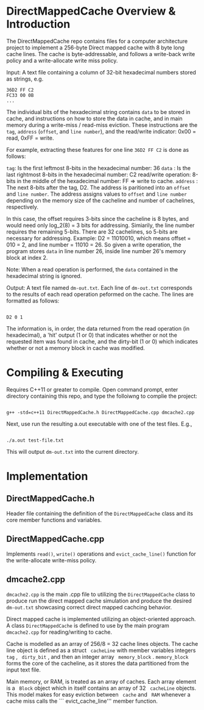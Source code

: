 # DirectMappedCache Overview & Introduction 


The DirectMappedCache repo contains files for a computer architecture project to implement a 256-byte Direct mapped cache with 8 byte long cache lines. The cache is byte-addressable, and follows a write-back write policy and a write-allocate write miss policy. 

Input: A text file containing a column of 32-bit hexadecimal numbers stored as strings, e.g. 

```
36D2 FF C2
FC33 00 0B
... 
```

The individual bits of the hexadecimal string contains ```data``` to be stored in cache, and instructions on how to store the data in cache, and in main memory during a 
write-miss / read-miss eviction. These instructions are the ```tag```, ```address``` (```offset```, and ```line number```), and the read/write indicator: 0x00 = read, 0xFF = write. 

For example, extracting these features for one line ```36D2 FF C2``` is done as follows: 

```tag```: Is the first leftmost 8-bits in the hexadecimal number: 36
```data``` : Is the last rightmost 8-bits in the hexadecimal number: C2 
read/write operation: 8-bits in the middle of the hexadecimal number: FF => write to cache. 
```address``` : The next 8-bits after the tag, D2. 
The address is paritioned into an ```offset``` and ```line number```. The address assigns values to ```offset``` and ```line number``` depending on the memory size of the cacheline and number of cachelines, respectively.
 
In this case, the offset requires 3-bits since the cacheline is 8 bytes, and would need only log_2(8) = 3 bits for addressing.
Simiarily, the line number requires the remaining  5-bits. There are 32 cachelines, so 5-bits are necessary for addressing. 
Example: 
D2 = 11010010, which means offset = 010 = 2, and line number = 11010 = 26. So given a write operation, the program stores  ```data```  in line number 26, inside line number 26's memory block at index 2. 


Note: When a read operation is performed, the  ```data```  contained in the hexadecimal string is ignored. 

Output: A text file named ```dm-out.txt```. Each line of ```dm-out.txt``` corresponds to the results of each read operation peformed on the cache. The lines are formatted as follows: 


```

D2 0 1 

```

The information is, in order, the data returned from the read operation (in hexadecimal), a 'hit' output (1 or 0) that indicates whether or not the requested item was found in cache, and the dirty-bit (1 or 0) which indicates whether or not a memory block in cache was modified. 

# Compiling & Executing

Requires C++11 or greater to compile. 
Open command prompt, enter directory containing this repo, and type the folloiwng to complie the project: 

```

g++ -std=c++11 DirectMappedCache.h DirectMappedCache.cpp dmcache2.cpp

```


Next, use run the resulting a.out executable with one of the test files. E.g.,
```

./a.out test-file.txt 

```
This will output ```dm-out.txt``` into the current directory. 

# Implementation  

## DirectMappedCache.h 

Header file containing the definition of the ```DirectMappedCache``` class and its core member functions and variables. 

## DirectMappedCache.cpp 

Implements ```read()```, ```write()``` operations and ```evict_cache_line()``` function for the write-allocate write-miss policy.  

## dmcache2.cpp

```dmcache2.cpp``` is the main .cpp file to utilizing the ```DirectMappedCache``` class to produce run the direct mapped cache simulation and produce the desired ```dm-out.txt``` showcasing correct direct mapped cachcing behavior. 

Direct mapped cache is implemented utilizing an object-oriented approach. A class ```DirectMappedCache``` is defined to use by the main program ```dmcache2.cpp``` for reading/writing to cache. 

Cache is modelled as an array of 256/8 = 32 cache lines objects. The cache line object is defined as a  struct ``` cacheLine```  with member variables integers ```tag``` , ``` dirty_bit``` , and then an integer array ``` memory_block``` . ```memory_block``` forms the core of the cacheline, as it stores the data partitioned from the input text file. 

Main memory, or RAM, is treated as an array of caches. Each array element is a ``` Block```  object which in itself contains an array of 32 ``` cacheLine```  objects. This model makes for easy eviction between ``` cache```  and ``` RAM```  whenever a cache miss calls the ``` evict_cache_line''' member function. 
 
